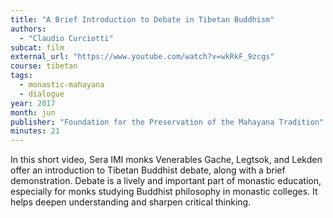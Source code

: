 ```yaml
---
title: "A Brief Introduction to Debate in Tibetan Buddhism"
authors:
  - "Claudio Curciotti"
subcat: film
external_url: "https://www.youtube.com/watch?v=wkRkF_9zcgs"
course: tibetan
tags:
  - monastic-mahayana
  - dialogue
year: 2017
month: jun
publisher: "Foundation for the Preservation of the Mahayana Tradition"
minutes: 21
---
```


In this short video, Sera IMI monks Venerables Gache, Legtsok, and Lekden offer an introduction to Tibetan Buddhist debate, along with a brief demonstration. Debate is a lively and important part of monastic education, especially for monks studying Buddhist philosophy in monastic colleges. It helps deepen understanding and sharpen critical thinking.
